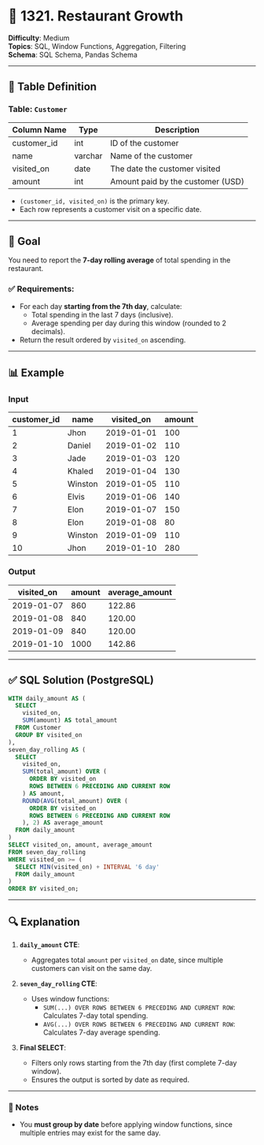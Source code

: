 # 🧮 1321. Restaurant Growth

**Difficulty**: Medium  
**Topics**: SQL, Window Functions, Aggregation, Filtering  
**Schema**: SQL Schema, Pandas Schema  

---

## 📘 Table Definition

### Table: `Customer`

| Column Name | Type    | Description                          |
|-------------|---------|--------------------------------------|
| customer_id | int     | ID of the customer                   |
| name        | varchar | Name of the customer                 |
| visited_on  | date    | The date the customer visited        |
| amount      | int     | Amount paid by the customer (USD)    |

- `(customer_id, visited_on)` is the primary key.
- Each row represents a customer visit on a specific date.

---

## 🎯 Goal

You need to report the **7-day rolling average** of total spending in the restaurant.

### ✅ Requirements:
- For each day **starting from the 7th day**, calculate:
  - Total spending in the last 7 days (inclusive).
  - Average spending per day during this window (rounded to 2 decimals).
- Return the result ordered by `visited_on` ascending.

---

## 📊 Example

### Input

| customer_id | name    | visited_on | amount |
|-------------|---------|------------|--------|
| 1           | Jhon    | 2019-01-01 | 100    |
| 2           | Daniel  | 2019-01-02 | 110    |
| 3           | Jade    | 2019-01-03 | 120    |
| 4           | Khaled  | 2019-01-04 | 130    |
| 5           | Winston | 2019-01-05 | 110    |
| 6           | Elvis   | 2019-01-06 | 140    |
| 7           | Elon    | 2019-01-07 | 150    |
| 8           | Elon    | 2019-01-08 | 80     |
| 9           | Winston | 2019-01-09 | 110    |
| 10          | Jhon    | 2019-01-10 | 280    |

### Output

| visited_on | amount | average_amount |
|------------|--------|----------------|
| 2019-01-07 | 860    | 122.86         |
| 2019-01-08 | 840    | 120.00         |
| 2019-01-09 | 840    | 120.00         |
| 2019-01-10 | 1000   | 142.86         |

---

## ✅ SQL Solution (PostgreSQL)

```sql
WITH daily_amount AS (
  SELECT 
    visited_on,
    SUM(amount) AS total_amount
  FROM Customer
  GROUP BY visited_on
),
seven_day_rolling AS (
  SELECT 
    visited_on,
    SUM(total_amount) OVER (
      ORDER BY visited_on
      ROWS BETWEEN 6 PRECEDING AND CURRENT ROW
    ) AS amount,
    ROUND(AVG(total_amount) OVER (
      ORDER BY visited_on
      ROWS BETWEEN 6 PRECEDING AND CURRENT ROW
    ), 2) AS average_amount
  FROM daily_amount
)
SELECT visited_on, amount, average_amount
FROM seven_day_rolling
WHERE visited_on >= (
  SELECT MIN(visited_on) + INTERVAL '6 day'
  FROM daily_amount
)
ORDER BY visited_on;
```

---

## 🔍 Explanation

1. **`daily_amount` CTE**:
   - Aggregates total `amount` per `visited_on` date, since multiple customers can visit on the same day.

2. **`seven_day_rolling` CTE**:
   - Uses window functions:
     - `SUM(...) OVER ROWS BETWEEN 6 PRECEDING AND CURRENT ROW`: Calculates 7-day total spending.
     - `AVG(...) OVER ROWS BETWEEN 6 PRECEDING AND CURRENT ROW`: Calculates 7-day average spending.

3. **Final SELECT**:
   - Filters only rows starting from the 7th day (first complete 7-day window).
   - Ensures the output is sorted by date as required.

---

### 🧠 Notes

- You **must group by date** before applying window functions, since multiple entries may exist for the same day.
